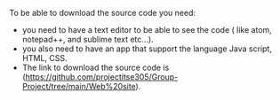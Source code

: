 To be able to download the source code you need:

- you need to have a text editor to be able to see the code ( like atom, notepad++, and sublime text etc...).
- you also need to have an app that support the language Java script, HTML, CSS.
- The link to download the source code is (https://github.com/projectitse305/Group-Project/tree/main/Web%20site).
